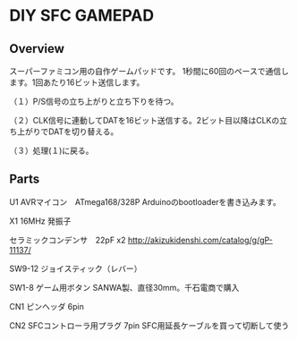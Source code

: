 # DIY SFC GAMEPAD
## Overview
スーパーファミコン用の自作ゲームパッドです。
1秒間に60回のペースで通信します。1回あたり16ビット送信します。

（１）P/S信号の立ち上がりと立ち下りを待つ。

（２）CLK信号に連動してDATを16ビット送信する。2ビット目以降はCLKの立ち上がりでDATを切り替える。

（３）処理(１)に戻る。

## Parts

U1	 AVRマイコン　ATmega168/328P  Arduinoのbootloaderを書き込みます。

X1	 16MHz 発振子

セラミックコンデンサ　22pF x2	  http://akizukidenshi.com/catalog/g/gP-11137/

SW9-12	 ジョイスティック（レバー）

SW1-8	 ゲーム用ボタン	 SANWA製、直径30mm。千石電商で購入

CN1	 ピンヘッダ 6pin	 

CN2	 SFCコントローラ用プラグ 7pin	 SFC用延長ケーブルを買って切断して使う

